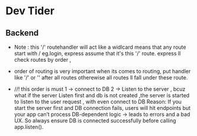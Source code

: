 # Dev Tider

## Backend

- Note : this '/' routehandler will act like a widlcard means that any route start with / eg.login, express assume that it's this '/' route. express ll check routes by order ,
- order of routing is very important when its comes to routing, put handler like '/' or '' after all routes otherewise all routes ll fall under these route.

- //! this order is must 1 -> connect to DB 2 -> Listen to the server , bcuz what if the server Listen first and db is not created ,the server is started to listen to the user request , with even connect to DB
  Reason: If you start the server first and DB connection fails, users will hit endpoints but your app can’t process DB-dependent logic → leads to errors and a bad UX.
  So always ensure DB is connected successfully before calling app.listen().
